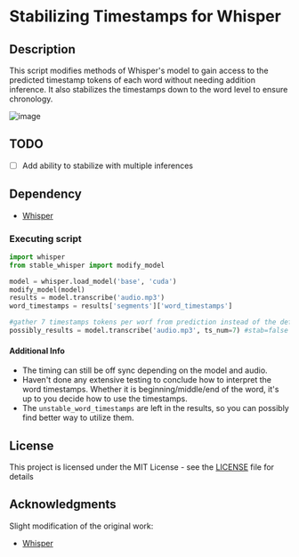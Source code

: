 # Stabilizing Timestamps for Whisper

## Description
This script modifies methods of Whisper's model to gain access to the predicted timestamp tokens of each word without needing addition inference. It also stabilizes the timestamps down to the word level to ensure chronology.

![image](https://user-images.githubusercontent.com/28970749/192950141-40ac8cbd-ccac-45da-b563-f8144d22c54e.png)

## TODO
- [ ] Add ability to stabilize with multiple inferences

## Dependency
* [Whisper](https://github.com/openai/whisper)

### Executing script
```python
import whisper
from stable_whisper import modify_model

model = whisper.load_model('base', 'cuda')
modify_model(model)
results = model.transcribe('audio.mp3')
word_timestamps = results['segments']['word_timestamps']

#gather 7 timestamps tokens per worf from prediction instead of the default 5
possibly_results = model.transcribe('audio.mp3', ts_num=7) #stab=false to disable stabilization
```

#### Additional Info
* The timing can still be off sync depending on the model and audio.
* Haven't done any extensive testing to conclude how to interpret the word timestamps. Whether it is beginning/middle/end of the word, it's up to you decide how to use the timestamps.
* The `unstable_word_timestamps` are left in the results, so you can possibly find better way to utilize them.

## License
This project is licensed under the MIT License - see the [LICENSE](LICENSE) file for details

## Acknowledgments
Slight modification of the original work:
* [Whisper](https://github.com/openai/whisper)
